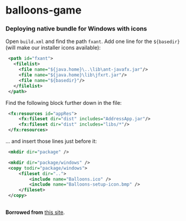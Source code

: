 # balloons-game

### Deploying native bundle for Windows with icons

Open `build.xml` and find the path `fxant`. Add one line for the `${basedir}` (will make our installer icons available):

 ```xml
  <path id="fxant">
    <filelist>
      <file name="${java.home}\..\lib\ant-javafx.jar"/>
      <file name="${java.home}\lib\jfxrt.jar"/>
      <file name="${basedir}"/>
    </filelist>
  </path>
 ```

Find the following block further down in the file:

 ```xml
  <fx:resources id="appRes">
      <fx:fileset dir="dist" includes="AddressApp.jar"/>
      <fx:fileset dir="dist" includes="libs/*"/>
  </fx:resources>
 ```
 
... and insert those lines just before it:

 ```xml
  <mkdir dir="package" />

  <mkdir dir="package/windows" />
  <copy todir="package/windows">
      <fileset dir="..">
          <include name="Balloons.ico" />
          <include name="Balloons-setup-icon.bmp" />
      </fileset>
  </copy>
  
 ```



**Borrowed from** [this site]( http://edu.makery.ch/blog/2012/12/18/javafx-tutorial-addressapp-7/).
